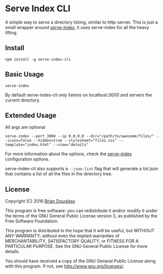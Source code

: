 # Serve Index CLI

A simple way to serve a directory listing, similar to http-server.
This is just a small wrapper around [serve-index](https://github.com/expressjs/serve-index),
it uses serve-index for all the heavy lifting.

## Install

`npm install -g serve-index-cli`

## Basic Usage

`serve-index`

By default serve-index-cli only listens on localhost:3000 and servers the current directory.

## Extended Usage

All args are optional

`serve-index --port 3000 --ip 0.0.0.0 --dir="/path/to/awesome/files/" --icons=false --hidden=true --stylesheet="files.css" --template="index.html" --view="details"`

For more information about the options, check the [serve-index](https://github.com/expressjs/serve-index) configuration options.

serve-index-cli also supports a `--json-list` flag that will generate a list.json
that contains a list of all the files in the directory tree.

## License

Copyright (C) 2016 [Brian Douglass](http://bhdouglass.com/)

This program is free software: you can redistribute it and/or modify it under the terms of the GNU General Public License version 3, as published
by the Free Software Foundation.

This program is distributed in the hope that it will be useful, but WITHOUT ANY WARRANTY; without even the implied warranties of MERCHANTABILITY, SATISFACTORY QUALITY, or FITNESS FOR A PARTICULAR PURPOSE.  See the GNU General Public License for more details.

You should have received a copy of the GNU General Public License along with this program.  If not, see <http://www.gnu.org/licenses/>.
